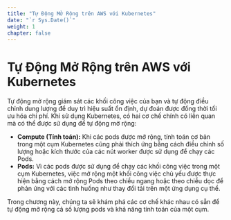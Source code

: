 ```yaml
---
title: "Tự Động Mở Rộng trên AWS với Kubernetes"
date: "`r Sys.Date()`"
weight: 1
chapter: false
---
```


# Tự Động Mở Rộng trên AWS với Kubernetes

Tự động mở rộng giám sát các khối công việc của bạn và tự động điều chỉnh dung lượng để duy trì hiệu suất ổn định, dự đoán được đồng thời tối ưu hóa chi phí. Khi sử dụng Kubernetes, có hai cơ chế chính có liên quan mà có thể được sử dụng để tự động mở rộng:

- **Compute (Tính toán):** Khi các pods được mở rộng, tính toán cơ bản trong một cụm Kubernetes cũng phải thích ứng bằng cách điều chỉnh số lượng hoặc kích thước của các nút worker được sử dụng để chạy các Pods.
- **Pods:** Vì các pods được sử dụng để chạy các khối công việc trong một cụm Kubernetes, việc mở rộng một khối công việc chủ yếu được thực hiện bằng cách mở rộng Pods theo chiều ngang hoặc theo chiều dọc để phản ứng với các tình huống như thay đổi tải trên một ứng dụng cụ thể.

Trong chương này, chúng ta sẽ khám phá các cơ chế khác nhau có sẵn để tự động mở rộng cả số lượng pods và khả năng tính toán của một cụm.